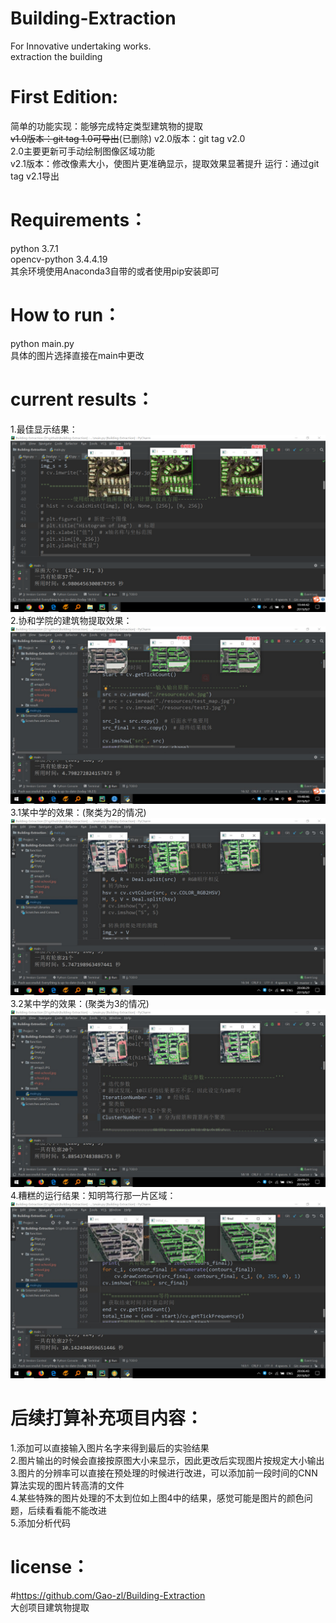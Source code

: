# Building-Extraction
For Innovative undertaking works.  
extraction the building  
# First Edition:
简单的功能实现：能够完成特定类型建筑物的提取<br>
~~v1.0版本：git tag 1.0可导出~~(已删除)
v2.0版本：git tag v2.0<br>
          2.0主要更新可手动绘制图像区域功能<br>
v2.1版本：修改像素大小，使图片更准确显示，提取效果显著提升
运行：通过git tag v2.1导出

# Requirements：
  python 3.7.1  
  opencv-python 3.4.4.19  
  其余环境使用Anaconda3自带的或者使用pip安装即可  
# How to run：
  python main.py  
  具体的图片选择直接在main中更改  
# current results：
1.最佳显示结果：
![image](https://github.com/Gao-zl/Building-Extraction/blob/master/result/result-amap2.png)  
2.协和学院的建筑物提取效果：
![image](https://github.com/Gao-zl/Building-Extraction/blob/master/result/result-xh.jpg)  
3.1某中学的效果：(聚类为2的情况)
![image](https://github.com/Gao-zl/Building-Extraction/blob/master/result/result-mid-school-2.jpg)  
3.2某中学的效果：(聚类为3的情况)
![image](https://github.com/Gao-zl/Building-Extraction/blob/master/result/result-mid-school-ClusterNumber-2.jpg)  
4.糟糕的运行结果：知明笃行那一片区域：
![image](https://github.com/Gao-zl/Building-Extraction/blob/master/result/result-bad-situation.jpg)  
# 后续打算补充项目内容：  
1.添加可以直接输入图片名字来得到最后的实验结果  
2.图片输出的时候会直接按原图大小来显示，因此更改后实现图片按规定大小输出  
3.图片的分辨率可以直接在预处理的时候进行改进，可以添加前一段时间的CNN算法实现的图片转高清的文件  
4.某些特殊的图片处理的不太到位如上图4中的结果，感觉可能是图片的颜色问题，后续看看能不能改进  
5.添加分析代码  
# license：
  #https://github.com/Gao-zl/Building-Extraction  
  大创项目建筑物提取
